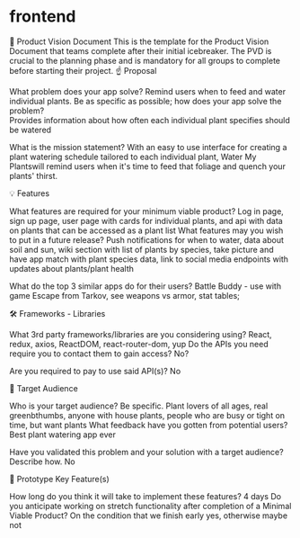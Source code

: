 # frontend
👀 Product Vision Document
This is the template for the Product Vision Document that teams complete after their initial icebreaker. The PVD is crucial to the planning phase and is mandatory for all groups to complete before starting their project.
☝️ Proposal

What problem does your app solve?
	Remind users when to feed and water individual plants.
Be as specific as possible; how does your app solve the problem?\
Provides information about how often each individual plant specifies should be watered

What is the mission statement?
With an easy to use interface for creating a plant watering schedule tailored to each individual plant, Water My Plantswill remind users when it's time to feed that foliage and quench your plants' thirst.

💡 Features

What features are required for your minimum viable product?
Log in page, sign up page, user page with cards for individual plants, and api with data on plants that can be accessed as a plant list
What features may you wish to put in a future release?
Push notifications for when to water, data about soil and sun, wiki section with list of plants by species, take picture and have app match with plant species data, link to social media endpoints with updates about plants/plant health

What do the top 3 similar apps do for their users?
Battle Buddy - use with game Escape from Tarkov, see weapons vs armor, stat tables;

🛠 Frameworks - Libraries

What 3rd party frameworks/libraries are you considering using?
React, redux, axios, ReactDOM, react-router-dom, yup
Do the APIs you need require you to contact them to gain access?
No?

Are you required to pay to use said API(s)?
No

🎯 Target Audience

Who is your target audience? Be specific.
	Plant lovers of all ages, real greenbthumbs, anyone with house plants, people who are busy or tight on time, but want plants
What feedback have you gotten from potential users?
Best plant watering app ever

Have you validated this problem and your solution with a target audience? Describe how.
No



🔑 Prototype Key Feature(s)

How long do you think it will take to implement these features?
	4 days
Do you anticipate working on stretch functionality after completion of a Minimal Viable Product?
	On the condition that we finish early yes, otherwise maybe not
